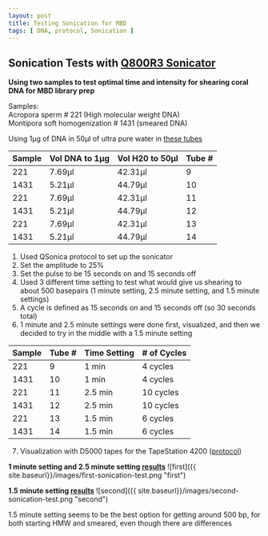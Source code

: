 ```yaml
---
layout: post
title: Testing Sonication for MBD
tags: [ DNA, protocol, Sonication ]
---
```


## Sonication Tests with [Q800R3 Sonicator](https://www.sonicator.com/collections/sonicators/products/q800r-sonicator)

**Using two samples to test optimal time and intensity for shearing coral DNA for MBD library prep**

Samples:  
Acropora sperm # 221 (High molecular weight DNA)  
Montipora soft homogenization # 1431 (smeared DNA)

Using 1µg of DNA in 50µl of ultra pure water in [these tubes](https://www.fishersci.com/shop/products/brandtech-thin-wall-0-2ml-pcr-tubes-attached-caps-10/1388258#?keyword=781305)

|Sample|Vol DNA to 1µg| Vol H20 to 50µl|Tube #|
|---|---|---|---|
|221|7.69µl|42.31µl|9|
1431|5.21µl|44.79µl|10|
|221|7.69µl|42.31µl|11|
1431|5.21µl|44.79µl|12|
|221|7.69µl|42.31µl|13|
1431|5.21µl|44.79µl|14|

1. Used QSonica protocol to set up the sonicator
2. Set the amplitude to 25%
3. Set the pulse to be 15 seconds on and 15 seconds off
4. Used 3 different time setting to test what would give us shearing to about 500 basepairs (1 minute setting, 2.5 minute setting, and 1.5 minute settings)
5. A cycle is defined as 15 seconds on and 15 seconds off (so 30 seconds total)
6. 1 minute and 2.5 minute settings were done first, visualized, and then we decided to try in the middle with a 1.5 minute setting

|Sample|Tube # | Time Setting|# of Cycles|
|---|----|-----|----|
|221|9|1 min|4 cycles|
|1431|10|1 min| 4 cycles|
|221|11| 2.5 min|10 cycles|
|1431|12|2.5 min|10 cycles|
|221|13|1.5 min|6 cycles|
|1431|14|1.5 min|6 cycles|

7. Visualization with D5000 tapes for the TapeStation 4200 ([protocol](https://meschedl.github.io/MESPutnam_Open_Lab_Notebook/DNA-Tapestation/))

**1 minute setting and 2.5 minute setting [results](https://github.com/meschedl/MESPutnam_Open_Lab_Notebook/blob/master/tapestation_pdfs/2019-07-30%20-%2013.26.32.pdf)** 
![first]({{ site.baseurl}}/images/first-sonication-test.png "first")

**1.5 minute setting [results](https://github.com/meschedl/MESPutnam_Open_Lab_Notebook/blob/master/tapestation_pdfs/2019-07-30%20-%2018.05.38.pdf)**
![second]({{ site.baseurl}}/images/second-sonication-test.png "second")

1.5 minute setting seems to be the best option for getting around 500 bp, for both starting HMW and smeared, even though there are differences
